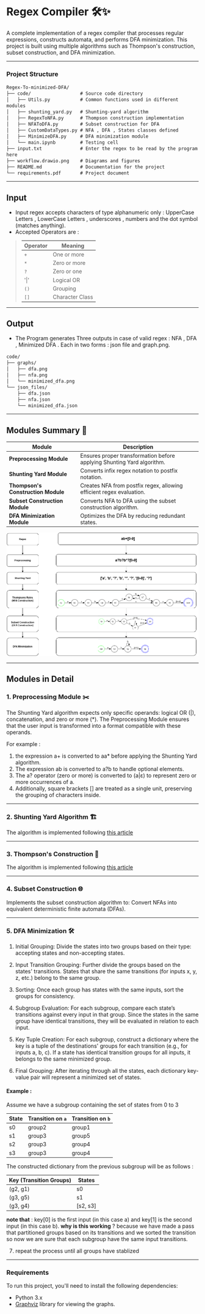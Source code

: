 
# Regex Compiler 🛠️✨

A complete implementation of a regex compiler that processes regular expressions, constructs automata, and performs DFA minimization. This project is built using multiple algorithms such as Thompson's construction, subset construction, and DFA minimization.

---
### Project Structure
```
Regex-To-minimized-DFA/
├── code/                  # Source code directory
│   ├── Utils.py           # Common functions used in different modules
│   ├── shunting_yard.py   # Shunting-yard algorithm
│   ├── RegexToNFA.py      # Thompson construction implementation
│   ├── NFAToDFA.py        # Subset construction for DFA
│   ├── CustomDataTypes.py # NFA , DFA , States classes defined 
│   ├── MinimizeDFA.py     # DFA minimization module
│   └── main.ipynb         # Testing cell
├── input.txt              # Enter the regex to be read by the program here 
├── workflow.drawio.png    # Diagrams and figures
├── README.md              # Documentation for the project   
└── requirements.pdf       # Project document
```
---
## Input 
- Input regex accepts characters of type alphanumeric only : UpperCase Letters , LowerCase Letters , underscores , numbers and the dot symbol (matches anything).
- Accepted Operators are :
  
> | Operator | Meaning          |
> |----------|------------------|
> | `+`      | One or more      |
> | `*`      | Zero or more     |
> | `?`      | Zero or one      |
> | '\|'      | Logical OR       |
> | `()`     | Grouping         |
> | `[]`     | Character Class  |
---
## Output
- The Program generates Three outputs in case of valid regex  : NFA , DFA , Minimized DFA . Each in two forms : json file and graph.png.
```
code/
├── graphs/
│   ├── dfa.png
│   ├── nfa.png
│   └── minimized_dfa.png
└── json_files/
    ├── dfa.json
    ├── nfa.json
    └── minimized_dfa.json
```
---
## Modules Summary 🚀

| **Module**                        | **Description**                                                               |
|------------------------------------|-------------------------------------------------------------------------------|
| **Preprocessing Module**           | Ensures proper transformation before applying Shunting Yard algorithm.        |
| **Shunting Yard Module**           | Converts infix regex notation to postfix notation.                            |
| **Thompson's Construction Module** | Creates NFA from postfix regex, allowing efficient regex evaluation.         |
| **Subset Construction Module**     | Converts NFA to DFA using the subset construction algorithm.                             |
| **DFA Minimization Module**        | Optimizes the DFA by reducing redundant states.                              |


![Workflow Diagram](workflow.drawio.png) 

---
## Modules in Detail

### 1. Preprocessing Module ✂️
The Shunting Yard algorithm expects only specific operands: logical OR (|), concatenation, and zero or more (*). The Preprocessing Module ensures that the user input is transformed into a format compatible with these operands.

For example :
1. the expression a+ is converted to aa* before applying the Shunting Yard algorithm.
2. The expression ab is converted to a?b to handle optional elements.
3. The a? operator (zero or more) is converted to (a|ε) to represent zero or more occurrences of a.
4. Additionally, square brackets [] are treated as a single unit, preserving the grouping of characters inside.

---

### 2. Shunting Yard Algorithm 🏗️
The algorithm is implemented following [this article](https://gregorycernera.medium.com/converting-regular-expressions-to-postfix-notation-with-the-shunting-yard-algorithm-63d22ea1cf88)

---

### 3. Thompson's Construction 🤖
The algorithm is implemented following [this article](https://medium.com/swlh/visualizing-thompsons-construction-algorithm-for-nfas-step-by-step-f92ef378581b)

---

### 4. Subset Construction 🌐
Implements the subset construction algorithm to:
Convert NFAs into equivalent deterministic finite automata (DFAs).

---

### 5. DFA Minimization 🛠️
1) Initial Grouping: Divide the states into two groups based on their type: accepting states and non-accepting states.

2) Input Transition Grouping: Further divide the groups based on the states' transitions. States that share the same transitions (for inputs x, y, z, etc.) belong to the same group.

3) Sorting: Once each group has states with the same inputs, sort the groups for consistency.

4) Subgroup Evaluation: For each subgroup, compare each state’s transitions against every input in that group. Since the states in the same group have identical transitions, they will be evaluated in relation to each input.

5) Key Tuple Creation: For each subgroup, construct a dictionary where the key is a tuple of the destinations' groups for each transition (e.g., for inputs a, b, c). If a state has identical transition groups for all inputs, it belongs to the same minimized group.

6) Final Grouping: After iterating through all the states, each dictionary key-value pair will represent a minimized set of states.
#### Example :
Assume we have a subgroup containing the set of states from 0 to 3 


| State | Transition on `a` | Transition on `b` |
|-------|-------------------|-------------------|
|  s0   |      group2       |      group1       |
|  s1   |      group3       |      group5       |
|  s2   |      group3       |      group4       |
|  s3   |      group3       |      group4       |

The constructed dictionary from the previous subgroup will be as follows :

 
| Key (Transition Groups) | States         |
|-------------------------|----------------|
| (g2, g1)                | s0             |
| (g3, g5)                | s1             |
| (g3, g4)                | [s2, s3]       |

**note that** : key[0] is the first input (in this case a) and key[1] is the second input (in this case b).
**why is this working** ? because we have made a pass that partitioned groups based on its transitions and we sorted the transition so now we are sure that each subgroup have the same input transitions.

7) repeat the process until all groups have stablized 
---
### Requirements
To run this project, you'll need to install the following dependencies:

- Python 3.x
- [Graphviz](https://graphviz.org/download/) library for viewing the graphs.

